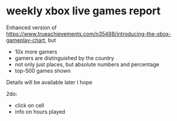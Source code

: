 # weekly xbox live games report

Enhanced version of https://www.trueachievements.com/n35488/introducing-the-xbox-gameplay-chart, but

 * 10x more gamers
 * gamers are distinguished by the country
 * not only just places, but absolute numbers and percentage
 * top-500 games shown

Details will be available later I hope

2do:

 * click on cell
 * info on hours played
